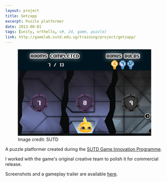 ```yaml
---
layout: project
title: Getzapp
excerpt: Puzzle platformer
date: 2013-08-01
tags: [unity, orthello, c#, 2d, game, puzzle]
link: http://gamelab.sutd.edu.sg/training/project/getzapp/
---
```

<figure>
    <a href="http://gamelab.sutd.edu.sg/training/project/getzapp/"><img src="/images/projects/getzapp.png" /></a>
    <figcaption>Image credit: SUTD</figcaption>
</figure>

A puzzle platformer created during the [SUTD Game Innovation Programme](http://gamelab.sutd.edu.sg/gip).

I worked with the game's original creative team to polish it for commercial release.

Screenshots and a gameplay trailer are available [here](http://gamelab.sutd.edu.sg/training/project/getzapp/).
